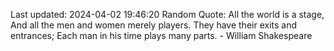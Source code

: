 Last updated: 2024-04-02 19:46:20
Random Quote: All the world is a stage, And all the men and women merely players. They have their exits and entrances; Each man in his time plays many parts. - William Shakespeare